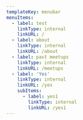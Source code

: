 ```yaml
---
templateKey: menubar
menuItems:
  - label: test
    linkType: internal
    linkURL: /
  - label: about
    linkType: internal
    linkURL: /about
  - label: past meetups
    linkType: internal
    linkURL: /meetups
  - label: 'Yes'
    linkType: internal
    linkURL: /yes
    subItems:
      - label: yes1
        linkType: internal
        linkURL: /yes1
---
```


